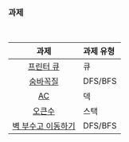 ### 과제
<br />

|과제|과제 유형|
|:--:|:--------|
|[프린터 큐](https://www.acmicpc.net/problem/1966)|큐|
|[숨바꼭질](https://www.acmicpc.net/problem/1697)|DFS/BFS|
|[AC](https://www.acmicpc.net/problem/5430)|덱|
|[오큰수](https://www.acmicpc.net/problem/17298)|스택|
|[벽 부수고 이동하기](https://www.acmicpc.net/problem/2206)|DFS/BFS|
